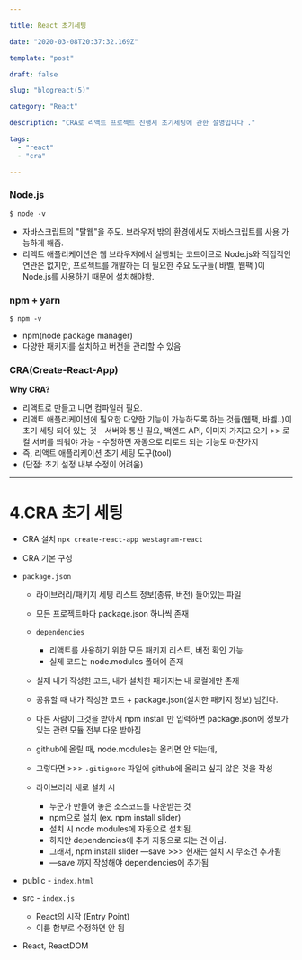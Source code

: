 ```yaml
---

title: React 초기세팅

date: "2020-03-08T20:37:32.169Z"

template: "post"

draft: false

slug: "blogreact(5)"

category: "React"

description: "CRA로 리액트 프로젝트 진행시 초기세팅에 관한 설명입니다 ."

tags:
  - "react"
  - "cra"

---
```


### Node.js

```
$ node -v
```

- 자바스크립트의 "탈웹"을 주도. 브라우저 밖의 환경에서도 자바스크립트를 사용 가능하게 해줌.
- 리액트 애플리케이션은 웹 브라우저에서 실행되는 코드이므로 Node.js와 직접적인 연관은 없지만, 프로젝트를 개발하는 데 필요한 주요 도구들( 바벨, 웹팩 )이 Node.js를 사용하기 때문에 설치해야함.

### npm + yarn

```
$ npm -v
```

- npm(node package manager)
- 다양한 패키지를 설치하고 버전을 관리할 수 있음

### CRA(Create-React-App)

**Why CRA?**

- 리액트로 만들고 나면 컴파일러 필요.
- 리액트 애플리케이션에 필요한 다양한 기능이 가능하도록 하는 것들(웹팩, 바벨..)이 초기 세팅 되어 있는 것
  \- 서버와 통신 필요, 백엔드 API, 이미지 가지고 오기 >> 로컬 서버를 띄워야 가능
  \- 수정하면 자동으로 리로드 되는 기능도 마찬가지
- 즉, 리액트 애플리케이션 초기 세팅 도구(tool)
- (단점: 초기 설정 내부 수정이 어려움)

------

# 4.CRA 초기 세팅

- CRA 설치
  `npx create-react-app westagram-react`

- CRA 기본 구성

- `package.json`

  - 라이브러리/패키지 세팅 리스트 정보(종류, 버전) 들어있는 파일

  - 모든 프로젝트마다 package.json 하나씩 존재

  - ```
    dependencies
    ```

    - 리액트를 사용하기 위한 모든 패키지 리스트, 버전 확인 가능
    - 실제 코드는 node.modules 폴더에 존재

  - 실제 내가 작성한 코드, 내가 설치한 패키지는 내 로컬에만 존재

  - 공유할 때 내가 작성한 코드 + package.json(설치한 패키지 정보) 넘긴다.

  - 다른 사람이 그것을 받아서 npm install 만 입력하면 package.json에 정보가 있는 관련 모듈 전부 다운 받아짐

  - github에 올릴 때, node.modules는 올리면 안 되는데,

  - 그렇다면 >>> `.gitignore` 파일에 github에 올리고 싶지 않은 것을 작성

  - 라이브러리 새로 설치 시

    - 누군가 만들어 놓은 소스코드를 다운받는 것
    - npm으로 설치 (ex. npm install slider)
    - 설치 시 node modules에 자동으로 설치됨.
    - 하지만 dependencies에 추가 자동으로 되는 건 아님.
    - 그래서, npm install slider —save >>> 현재는 설치 시 무조건 추가됨
    - —save 까지 작성해야 dependencies에 추가됨

- public - `index.html`

- src - `index.js`

  - React의 시작 (Entry Point)
  - 이름 함부로 수정하면 안 됨

- React, ReactDOM